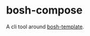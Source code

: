 # bosh-compose

A cli tool around [bosh-template](https://github.com/cloudfoundry/bosh/tree/master/bosh-template).
